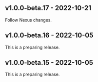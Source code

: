 ## v1.0.0-beta.17 - 2022-10-21

Follow Nexus changes.

## v1.0.0-beta.16 - 2022-10-05

This is a preparing release.


## v1.0.0-beta.15 - 2022-10-05

This is a preparing release.
